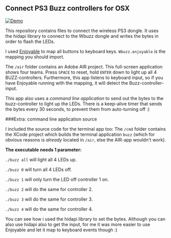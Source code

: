 ## Connect PS3 Buzz controllers for OSX

[![Demo](http://img.youtube.com/vi/5eImuf0xK2M/0.jpg)](http://www.youtube.com/watch?v=5eImuf0xK2M "See demo on YouTube")

This repository contains files to connect the wireless PS3 dongle. It uses the hidapi library to connect to the Wbuzz dongle and writes the bytes in order to flash the LEDs. 

I used [Enjoyable](https://yukkurigames.com/enjoyable/) to map all buttons to keyboard keys. 
`Wbuzz.enjoyable` is the mapping you should import.


The `/air` folder contains an Adobe AIR project. This full-screen application shows four teams. Press `SPACE` to reset, hold `ENTER` down to light up all 4 BUZZ-controllers.
Furthermore, this app listens to keyboard input, so if you have Enjoyable running with the mapping, it will detect the Buzz-controller-input. 

This app also uses a _command line application_ to send out the bytes to the buzz-controller to light up the LEDs.
There is a keep-alive timer that sends the bytes every 30 seconds, to prevent them from auto-turning off :)


###Extra: command line application source

I included the source code for the terminal app too:
The `/cmd` folder contains the XCode project which builds the terminal application `buzz` (which for obvious reasons is _already_ located in `/air`, else the AIR-app wouldn't work).

**The executable needs 1 parameter:**

`./buzz all` will light all 4 LEDs up.

`./buzz 0` will turn all 4 LEDs off.

`./buzz 1` will only turn the LED off controller 1 on.

`./buzz 2` will do the same for controller 2.

`./buzz 3` will do the same for controller 3.

`./buzz 4` will do the same for controller 4.


You can see how i used the hidapi library to set the bytes. Although you can also use hidapi also to get the input, for me it was more easier to use Enjoyable and let it map to keyboard events though :)



